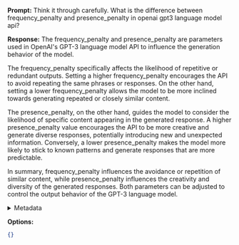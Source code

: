 **Prompt:**
Think it through carefully. What is the difference between frequency_penalty and presence_penalty in openai gpt3 language model api?

**Response:**
The frequency_penalty and presence_penalty are parameters used in OpenAI's GPT-3 language model API to influence the generation behavior of the model.

The frequency_penalty specifically affects the likelihood of repetitive or redundant outputs. Setting a higher frequency_penalty encourages the API to avoid repeating the same phrases or responses. On the other hand, setting a lower frequency_penalty allows the model to be more inclined towards generating repeated or closely similar content.

The presence_penalty, on the other hand, guides the model to consider the likelihood of specific content appearing in the generated response. A higher presence_penalty value encourages the API to be more creative and generate diverse responses, potentially introducing new and unexpected information. Conversely, a lower presence_penalty makes the model more likely to stick to known patterns and generate responses that are more predictable.

In summary, frequency_penalty influences the avoidance or repetition of similar content, while presence_penalty influences the creativity and diversity of the generated responses. Both parameters can be adjusted to control the output behavior of the GPT-3 language model.

<details><summary>Metadata</summary>

- Duration: 8567 ms
- Datetime: 2023-09-09T11:47:40.052809
- Model: gpt-3.5-turbo-0613

</details>

**Options:**
```json
{}
```

